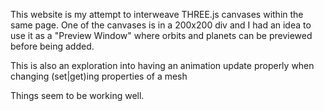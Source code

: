 This website is my attempt to interweave THREE.js canvases within the same page.
One of the canvases is in a 200x200 div and I had an idea to use it as a "Preview Window"
where orbits and planets can be previewed before being added.

This is also an exploration into having an animation update properly when changing (set|get)ing properties of a mesh


Things seem to be working well. 
